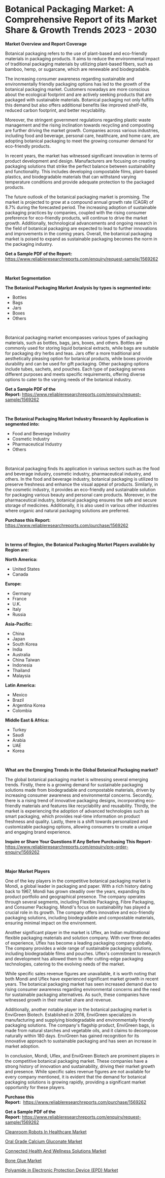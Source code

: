 <p><h1>Botanical Packaging Market: A Comprehensive Report of its Market Share & Growth Trends 2023 - 2030</h1></p><p><strong>Market Overview and Report Coverage</strong></p>
<p><p>Botanical packaging refers to the use of plant-based and eco-friendly materials in packaging products. It aims to reduce the environmental impact of traditional packaging materials by utilizing plant-based fibers, such as bamboo, hemp, or sugarcane, which are renewable and biodegradable.</p><p>The increasing consumer awareness regarding sustainable and environmentally friendly packaging options has led to the growth of the botanical packaging market. Customers nowadays are more conscious about the ecological footprint and are actively seeking products that are packaged with sustainable materials. Botanical packaging not only fulfills this demand but also offers additional benefits like improved shelf-life, reduced carbon footprint, and better recyclability.</p><p>Moreover, the stringent government regulations regarding plastic waste management and the rising inclination towards recycling and composting are further driving the market growth. Companies across various industries, including food and beverage, personal care, healthcare, and home care, are adopting botanical packaging to meet the growing consumer demand for eco-friendly products.</p><p>In recent years, the market has witnessed significant innovation in terms of product development and design. Manufacturers are focusing on creating packaging solutions that strike the perfect balance between sustainability and functionality. This includes developing compostable films, plant-based plastics, and biodegradable materials that can withstand varying temperature conditions and provide adequate protection to the packaged products.</p><p>The future outlook of the botanical packaging market is promising. The market is projected to grow at a compound annual growth rate (CAGR) of 8.7% during the forecasted period. The increasing adoption of sustainable packaging practices by companies, coupled with the rising consumer preference for eco-friendly products, will continue to drive the market growth. Additionally, technological advancements and ongoing research in the field of botanical packaging are expected to lead to further innovations and improvements in the coming years. Overall, the botanical packaging market is poised to expand as sustainable packaging becomes the norm in the packaging industry.</p></p>
<p><strong>Get a Sample PDF of the Report:</strong> <a href="https://www.reliableresearchreports.com/enquiry/request-sample/1569262">https://www.reliableresearchreports.com/enquiry/request-sample/1569262</a></p>
<p>&nbsp;</p>
<p><strong>Market Segmentation</strong></p>
<p><strong>The Botanical Packaging Market Analysis by types is segmented into:</strong></p>
<p><ul><li>Bottles</li><li>Bags</li><li>Jars</li><li>Boxes</li><li>Others</li></ul></p>
<p>&nbsp;</p>
<p><p>Botanical packaging market encompasses various types of packaging materials, such as bottles, bags, jars, boxes, and others. Bottles are commonly used for storing liquid botanical extracts, while bags are suitable for packaging dry herbs and teas. Jars offer a more traditional and aesthetically pleasing option for botanical products, while boxes provide durability and can be used for gift packaging. Other packaging options include tubes, sachets, and pouches. Each type of packaging serves different purposes and meets specific requirements, offering diverse options to cater to the varying needs of the botanical industry.</p></p>
<p><strong>Get a Sample PDF of the Report:</strong>&nbsp;<a href="https://www.reliableresearchreports.com/enquiry/request-sample/1569262">https://www.reliableresearchreports.com/enquiry/request-sample/1569262</a></p>
<p>&nbsp;</p>
<p><strong>The Botanical Packaging Market Industry Research by Application is segmented into:</strong></p>
<p><ul><li>Food and Beverage Industry</li><li>Cosmetic Industry</li><li>Pharmaceutical Industry</li><li>Others</li></ul></p>
<p>&nbsp;</p>
<p><p>Botanical packaging finds its application in various sectors such as the food and beverage industry, cosmetic industry, pharmaceutical industry, and others. In the food and beverage industry, botanical packaging is utilized to preserve freshness and enhance the visual appeal of products. Similarly, in the cosmetic industry, it provides an eco-friendly and sustainable solution for packaging various beauty and personal care products. Moreover, in the pharmaceutical industry, botanical packaging ensures the safe and secure storage of medicines. Additionally, it is also used in various other industries where organic and natural packaging solutions are preferred.</p></p>
<p><strong>Purchase this Report:</strong>&nbsp; <a href="https://www.reliableresearchreports.com/purchase/1569262">https://www.reliableresearchreports.com/purchase/1569262</a></p>
<p>&nbsp;</p>
<p><strong>In terms of Region, the Botanical Packaging Market Players available by Region are:</strong></p>
<p>
    <p> <strong> North America: </strong>
        <ul>
            <li>United States</li>
            <li>Canada</li>
        </ul>
        </p> 
    <p> <strong> Europe: </strong>
        <ul>
            <li>Germany</li>
            <li>France</li>
            <li>U.K.</li>
            <li>Italy</li>
            <li>Russia</li>
        </ul>
        </p> 
    <p> <strong> Asia-Pacific: </strong>
        <ul>
            <li>China</li>
            <li>Japan</li>
            <li>South Korea</li>
            <li>India</li>
            <li>Australia</li>
            <li>China Taiwan</li>
            <li>Indonesia</li>
            <li>Thailand</li>
            <li>Malaysia</li>
        </ul>
        </p> 
    <p> <strong> Latin America: </strong>
        <ul>
            <li>Mexico</li>
            <li>Brazil</li>
            <li>Argentina Korea</li>
            <li>Colombia</li>
        </ul>
        </p> 
    <p> <strong> Middle East & Africa: </strong>
        <ul>
            <li>Turkey</li>
            <li>Saudi</li>
            <li>Arabia</li>
            <li>UAE</li>
            <li>Korea</li>
        </ul>
    </p>
    </p>
<p>&nbsp;</p>
<p><strong>What are the Emerging Trends in the Global Botanical Packaging market?</strong></p>
<p><p>The global botanical packaging market is witnessing several emerging trends. Firstly, there is a growing demand for sustainable packaging solutions made from biodegradable and compostable materials, driven by increasing consumer awareness and environmental concerns. Secondly, there is a rising trend of innovative packaging designs, incorporating eco-friendly materials and features like recyclability and reusability. Thirdly, the market is experiencing the adoption of advanced technologies such as smart packaging, which provides real-time information on product freshness and quality. Lastly, there is a shift towards personalized and customizable packaging options, allowing consumers to create a unique and engaging brand experience.</p></p>
<p><strong>Inquire or Share Your Questions If Any Before Purchasing This Report</strong>- <a href="https://www.reliableresearchreports.com/enquiry/pre-order-enquiry/1569262">https://www.reliableresearchreports.com/enquiry/pre-order-enquiry/1569262</a></p>
<p>&nbsp;</p>
<p><strong>Major Market Players</strong></p>
<p><p>One of the key players in the competitive botanical packaging market is Mondi, a global leader in packaging and paper. With a rich history dating back to 1967, Mondi has grown steadily over the years, expanding its product portfolio and geographical presence. The company operates through several segments, including Flexible Packaging, Fibre Packaging, and Consumer Packaging. Mondi's focus on sustainability has played a crucial role in its growth. The company offers innovative and eco-friendly packaging solutions, including biodegradable and compostable materials, ensuring minimal impact on the environment. </p><p>Another significant player in the market is Uflex, an Indian multinational flexible packaging materials and solution company. With over three decades of experience, Uflex has become a leading packaging company globally. The company provides a wide range of sustainable packaging solutions, including biodegradable films and pouches. Uflex's commitment to research and development has allowed them to offer cutting-edge packaging technologies, catering to the evolving needs of the market.</p><p>While specific sales revenue figures are unavailable, it is worth noting that both Mondi and Uflex have experienced significant market growth in recent years. The botanical packaging market has seen increased demand due to rising consumer awareness regarding environmental concerns and the need for sustainable packaging alternatives. As such, these companies have witnessed growth in their market share and revenue.</p><p>Additionally, another notable player in the botanical packaging market is EnviGreen Biotech. Established in 2016, EnviGreen specializes in manufacturing and supplying biodegradable and environmentally friendly packaging solutions. The company's flagship product, EnviGreen bags, is made from natural starches and vegetable oils, and it claims to decompose naturally within 180 days. EnviGreen has gained recognition for its innovative approach to sustainable packaging and has seen an increase in market adoption.</p><p>In conclusion, Mondi, Uflex, and EnviGreen Biotech are prominent players in the competitive botanical packaging market. These companies have a strong history of innovation and sustainability, driving their market growth and presence. While specific sales revenue figures are not available for every company mentioned, it is evident that the demand for botanical packaging solutions is growing rapidly, providing a significant market opportunity for these players.</p></p>
<p><strong>Purchase this Report:</strong>&nbsp;&nbsp;<a href="https://www.reliableresearchreports.com/purchase/1569262">https://www.reliableresearchreports.com/purchase/1569262</a></p>
<p></p>
<p><strong>Get a Sample PDF of the Report:</strong>&nbsp;<a href="https://www.reliableresearchreports.com/enquiry/request-sample/1569262">https://www.reliableresearchreports.com/enquiry/request-sample/1569262</a></p>
<p><p><a href="https://www.linkedin.com/pulse/cleanroom-robots-healthcare-market-insights-players-forecast/">Cleanroom Robots In Healthcare Market</a></p><p><a href="https://www.linkedin.com/pulse/oral-grade-calcium-gluconate-market-size-share-global/">Oral Grade Calcium Gluconate Market</a></p><p><a href="https://www.linkedin.com/pulse/connected-health-wellness-solutions-market-research-report/">Connected Health And Wellness Solutions Market</a></p><p><a href="https://medium.com/@olenwuckert56/bone-glue-market-size-market-outlook-and-market-forecast-2023-to-2030-91de499991e2">Bone Glue Market</a></p><p><a href="https://medium.com/@randysimpson755/polyamide-in-electronic-protection-device-epd-market-trends-forecast-and-competitive-analysis-9041ffe182bb">Polyamide in Electronic Protection Device (EPD) Market</a></p></p>